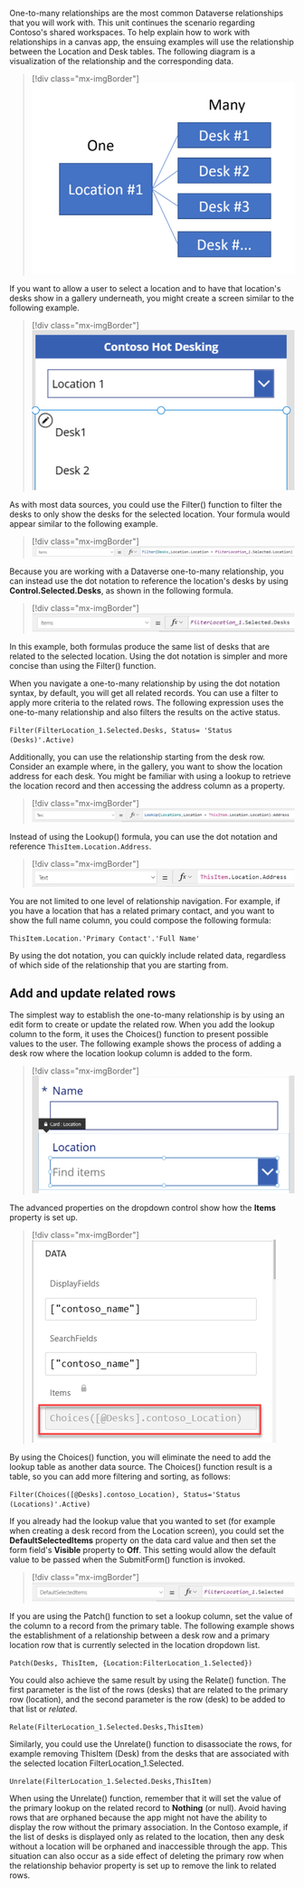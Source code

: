 One-to-many relationships are the most common Dataverse relationships that you will work with. This unit continues the scenario regarding Contoso's shared workspaces. To help explain how to work with relationships in a canvas app, the ensuing examples will use the relationship between the Location and Desk tables. The following diagram is a visualization of the relationship and the corresponding data.

> [!div class="mx-imgBorder"]
> [![Diagram of the one-to-many relationship, showing the Location record on the One side, and multiple desk records showing on the Many side of the relationship.](../media/many-relationship.png)](../media/many-relationship.png#lightbox)

If you want to allow a user to select a location and to have that location's desks show in a gallery underneath, you might create a screen similar to the following example.

> [!div class="mx-imgBorder"]
> [![Screenshot of a sample UI showing the Location 1 dropdown list selected, followed by a list of desks at the selected location.](../media/location-1.png)](../media/location-1.png#lightbox)

As with most data sources, you could use the Filter() function to filter the desks to only show the desks for the selected location. Your formula would appear similar to the following example.

> [!div class="mx-imgBorder"]
> [![Screenshot of a formula that's setting up a data source in the previous example.](../media/formula.png)](../media/formula.png#lightbox)

Because you are working with a Dataverse one-to-many relationship, you can instead use the dot notation to reference the location's desks by using **Control.Selected.Desks**, as shown in the following formula.

> [!div class="mx-imgBorder"]
> [![Screenshot of the alternative formula for the Items property of the desk gallery.](../media/alternative-formula.png)](../media/alternative-formula.png#lightbox)

In this example, both formulas produce the same list of desks that are related to the selected location. Using the dot notation is simpler and more concise than using the Filter() function.

When you navigate a one-to-many relationship by using the dot notation syntax, by default, you will get all related records. You can use a filter to apply more criteria to the related rows. The following expression uses the one-to-many relationship and also filters the results on the active status.

`Filter(FilterLocation_1.Selected.Desks, Status= 'Status (Desks)'.Active)`

Additionally, you can use the relationship starting from the desk row. Consider an example where, in the gallery, you want to show the location address for each desk. You might be familiar with using a lookup to retrieve the location record and then accessing the address column as a property.

> [!div class="mx-imgBorder"]
> [![Screenshot of a formula assigned to the text property of a control.](../media/text-formula.png)](../media/text-formula.png#lightbox)

Instead of using the Lookup() formula, you can use the dot notation and reference `ThisItem.Location.Address`.

> [!div class="mx-imgBorder"]
> [![Screenshot of the simplifed formula to assign the location address of the desk.](../media/location-formula.png)](../media/location-formula.png#lightbox)

You are not limited to one level of relationship navigation. For example, if you have a location that has a related primary contact, and you want to show the full name column, you could compose the following formula:

`ThisItem.Location.'Primary Contact'.'Full Name'`

By using the dot notation, you can quickly include related data, regardless of which side of the relationship that you are starting from.

## Add and update related rows

The simplest way to establish the one-to-many relationship is by using an edit form to create or update the related row. When you add the lookup column to the form, it uses the Choices() function to present possible values to the user. The following example shows the process of adding a desk row where the location lookup column is added to the form.

> [!div class="mx-imgBorder"]
> [![Screenshot of an edit form for the Desk record, with the Location lookup represented by a dropdown control.](../media/edit-form.png)](../media/edit-form.png#lightbox)

The advanced properties on the dropdown control show how the **Items** property is set up.

> [!div class="mx-imgBorder"]
> [![Screenshot of advanced properties of the dropdown control that are used for the Location lookup column.](../media/advanced-properties.png)](../media/advanced-properties.png#lightbox)

By using the Choices() function, you will eliminate the need to add the lookup table as another data source. The Choices() function result is a table, so you can add more filtering and sorting, as follows:

`Filter(Choices([@Desks].contoso_Location), Status='Status (Locations)'.Active)`

If you already had the lookup value that you wanted to set (for example when creating a desk record from the Location screen), you could set the **DefaultSelectedItems** property on the data card value and then set the form field's **Visible** property to **Off**. This setting would allow the default value to be passed when the SubmitForm() function is invoked.

> [!div class="mx-imgBorder"]
> [![Screenshot of the expression setting the default value for the location in the dropdown list.](../media/default-value.png)](../media/default-value.png#lightbox)

If you are using the Patch() function to set a lookup column, set the value of the column to a record from the primary table. The following example shows the establishment of a relationship between a desk row and a primary location row that is currently selected in the location dropdown list.

`Patch(Desks, ThisItem, {Location:FilterLocation_1.Selected})`

You could also achieve the same result by using the Relate() function. The first parameter is the list of the rows (desks) that are related to the primary row (location), and the second parameter is the row (desk) to be added to that list or *related*.

`Relate(FilterLocation_1.Selected.Desks,ThisItem)`

Similarly, you could use the Unrelate() function to disassociate the rows, for example removing ThisItem (Desk) from the desks that are associated with the selected location FilterLocation_1.Selected.

`Unrelate(FilterLocation_1.Selected.Desks,ThisItem)`

When using the Unrelate() function, remember that it will set the value of the primary lookup on the related record to **Nothing** (or null). Avoid having rows that are orphaned because the app might not have the ability to display the row without the primary association. In the Contoso example, if the list of desks is displayed only as related to the location, then any desk without a location will be orphaned and inaccessible through the app. This situation can also occur as a side effect of deleting the primary row when the relationship behavior property is set up to remove the link to related rows.

